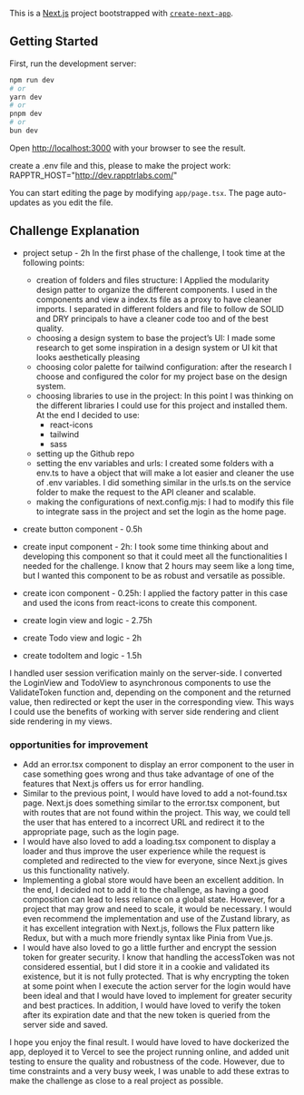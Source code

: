 This is a [Next.js](https://nextjs.org/) project bootstrapped with [`create-next-app`](https://github.com/vercel/next.js/tree/canary/packages/create-next-app).

## Getting Started

First, run the development server:

```bash
npm run dev
# or
yarn dev
# or
pnpm dev
# or
bun dev
```

Open [http://localhost:3000](http://localhost:3000) with your browser to see the result.

create a .env file and this, please to make the project work: RAPPTR_HOST="http://dev.rapptrlabs.com/"

You can start editing the page by modifying `app/page.tsx`. The page auto-updates as you edit the file.

## Challenge Explanation
* project setup - 2h
	In the first phase of the challenge, I took time at the following points:
    * creation of folders and files structure: I Applied the modularity design patter to organize the different components. I used in the components and view a index.ts file as a proxy to have cleaner imports. I separated in different folders and file to follow de SOLID and DRY principals to have a cleaner code too and of the best quality. 
    * choosing a design system to base the project’s UI: I made some research to get some inspiration in a design system or UI kit that looks aesthetically pleasing
    * choosing color palette for tailwind configuration: after the research I choose and configured the color for my project base on the design system.
    * choosing libraries to use in the project: In this point I was thinking on the different libraries I could use for this project and installed them. At the end I decided to use:
        * react-icons
        * tailwind
        * sass
    * setting up the Github repo
    * setting the env variables and urls: I created some folders with a  env.ts to have a object that will make a lot easier and cleaner the use of .env variables. I did something similar in the urls.ts on the service folder to make the request to the API cleaner and scalable. 
    * making the configurations of next.config.mjs: I had to modify this file to integrate sass in the project and set the login as the home page.

* create button component - 0.5h
* create input component - 2h: I took some time thinking about and developing this component so that it could meet all the functionalities I needed for the challenge. I know that 2 hours may seem like a long time, but I wanted this component to be as robust and versatile as possible.
* create icon component - 0.25h: I applied the factory patter in this case and used the icons from react-icons to create this component.
* create login view and logic - 2.75h 
* create Todo view and logic - 2h
* create todoItem and logic - 1.5h

I handled user session verification mainly on the server-side. I converted the LoginView and TodoView to asynchronous components to use the ValidateToken function and, depending on the component and the returned value, then redirected or kept the user in the corresponding view. This ways I could use the benefits of working with server side rendering and client side rendering in my views.

### opportunities for improvement
* Add an error.tsx component to display an error component to the user in case something goes wrong and thus take advantage of one of the features that Next.js offers us for error handling.
* Similar to the previous point, I would have loved to add a not-found.tsx page. Next.js does something similar to the error.tsx component, but with routes that are not found within the project. This way, we could tell the user that has entered to a incorrect URL and redirect it to the appropriate page, such as the login page.
* I would have also loved to add a loading.tsx component to display a loader and thus improve the user experience while the request is completed and redirected to the view for everyone, since Next.js gives us this functionality natively.
* Implementing a global store would have been an excellent addition. In the end, I decided not to add it to the challenge, as having a good composition can lead to less reliance on a global state. However, for a project that may grow and need to scale, it would be necessary. I would even recommend the implementation and use of the Zustand library, as it has excellent integration with Next.js, follows the Flux pattern like Redux, but with a much more friendly syntax like Pinia from Vue.js.
* I would have also loved to go a little further and encrypt the session token for greater security. I know that handling the accessToken was not considered essential, but I did store it in a cookie and validated its existence, but it is not fully protected. That is why encrypting the token at some point when I execute the action server for the login would have been ideal and that I would have loved to implement for greater security and best practices. In addition, I would have loved to verify the token after its expiration date and that the new token is queried from the server side and saved.

I hope you enjoy the final result. I would have loved to have dockerized the app, deployed it to Vercel to see the project running online, and added unit testing to ensure the quality and robustness of the code. However, due to time constraints and a very busy week, I was unable to add these extras to make the challenge as close to a real project as possible.


